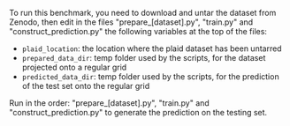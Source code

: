 To run this benchmark, you need to download and untar the dataset from Zenodo, then edit in the files "prepare_[dataset].py", "train.py" and "construct_prediction.py" the following variables at the top of the files:

- `plaid_location`: the location where the plaid dataset has been untarred
- `prepared_data_dir`: temp folder used by the scripts, for the dataset projected onto a regular grid
- `predicted_data_dir`: temp folder used by the scripts, for the prediction of the test set onto the regular grid

Run in the order: "prepare_[dataset].py", "train.py" and "construct_prediction.py" to generate the prediction on the testing set.